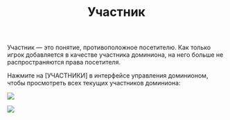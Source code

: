 ﻿---
title: Участник
createTime: 2025/03/14 09:30:27
permalink: /ru/doc/player/member/
---

Участник — это понятие, противоположное посетителю. Как только игрок добавляется в качестве участника доминиона, на него больше не распространяются права посетителя.

Нажмите на [УЧАСТНИКИ] в интерфейсе управления доминионом, чтобы просмотреть всех текущих участников доминиона:

![](/player/member/1.png)

![](/player/member/2.png)
